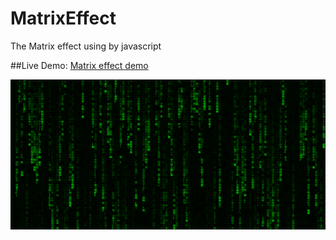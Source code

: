 # MatrixEffect

The Matrix effect using by javascript

##Live Demo: [Matrix effect demo](https://andriival.github.io/MatrixEffect)

![matrix](./img/matrix.png)